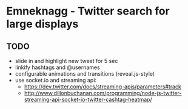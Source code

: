 # Emneknagg - Twitter search for large displays

## TODO
* slide in and highlight new tweet for 5 sec
* linkify hashtags and @usernames
* configurable animations and transitions (reveal.js-style)
* use socket.io and streaming api:
    * https://dev.twitter.com/docs/streaming-apis/parameters#track
    * http://www.dillonbuchanan.com/programming/node-js-twitter-streaming-api-socket-io-twitter-cashtag-heatmap/
